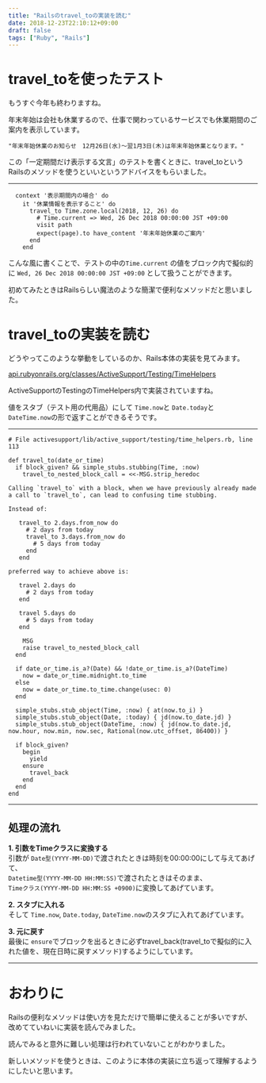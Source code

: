 ```yaml
---
title: "Railsのtravel_toの実装を読む"
date: 2018-12-23T22:10:12+09:00
draft: false
tags: ["Ruby", "Rails"]
---
```

# travel_toを使ったテスト

もうすぐ今年も終わりますね。

年末年始は会社も休業するので、仕事で関わっているサービスでも休業期間のご案内を表示しています。


`"年末年始休業のお知らせ　12月26日(水)～翌1月3日(木)は年末年始休業となります。"`


この「一定期間だけ表示する文言」のテストを書くときに、travel_toというRailsのメソッドを使うといいというアドバイスをもらいました。

***

```
  context '表示期間内の場合' do
    it '休業情報を表示すること' do
      travel_to Time.zone.local(2018, 12, 26) do
        # Time.current => Wed, 26 Dec 2018 00:00:00 JST +09:00
        visit path
        expect(page).to have_content '年末年始休業のご案内'
      end
    end
```

こんな風に書くことで、テストの中の`Time.current` の値をブロック内で擬似的に `Wed, 26 Dec 2018 00:00:00 JST +09:00` として扱うことができます。

初めてみたときはRailsらしい魔法のような簡潔で便利なメソッドだと思いました。

# travel_toの実装を読む

どうやってこのような挙動をしているのか、Rails本体の実装を見てみます。

[api.rubyonrails.org/classes/ActiveSupport/Testing/TimeHelpers](https://api.rubyonrails.org/classes/ActiveSupport/Testing/TimeHelpers.html#method-i-travel_to)

ActiveSupportのTestingのTimeHelpers内で実装されていますね。

値をスタブ（テスト用の代用品）にして `Time.now`と `Date.today`と `DateTime.now`の形で返すことができるそうです。

***

```
# File activesupport/lib/active_support/testing/time_helpers.rb, line 113

def travel_to(date_or_time)
  if block_given? && simple_stubs.stubbing(Time, :now)
    travel_to_nested_block_call = <<-MSG.strip_heredoc

Calling `travel_to` with a block, when we have previously already made a call to `travel_to`, can lead to confusing time stubbing.

Instead of:

   travel_to 2.days.from_now do
     # 2 days from today
     travel_to 3.days.from_now do
       # 5 days from today
     end
   end

preferred way to achieve above is:

   travel 2.days do
     # 2 days from today
   end

   travel 5.days do
     # 5 days from today
   end

    MSG
    raise travel_to_nested_block_call
  end

  if date_or_time.is_a?(Date) && !date_or_time.is_a?(DateTime)
    now = date_or_time.midnight.to_time
  else
    now = date_or_time.to_time.change(usec: 0)
  end

  simple_stubs.stub_object(Time, :now) { at(now.to_i) }
  simple_stubs.stub_object(Date, :today) { jd(now.to_date.jd) }
  simple_stubs.stub_object(DateTime, :now) { jd(now.to_date.jd, now.hour, now.min, now.sec, Rational(now.utc_offset, 86400)) }

  if block_given?
    begin
      yield
    ensure
      travel_back
    end
  end
end
```

***

## 処理の流れ

**1. 引数をTimeクラスに変換する**<br>
引数が `Date型(YYYY-MM-DD)`で渡されたときは時刻を00:00:00にして与えてあげて、<br>
`Datetime型(YYYY-MM-DD HH:MM:SS)`で渡されたときはそのまま、<br>
`Timeクラス(YYYY-MM-DD HH:MM:SS +0900)`に変換してあげています。

**2. スタブに入れる**<br>
そして `Time.now`, `Date.today`, `DateTime.now`のスタブに入れてあげています。

**3. 元に戻す**<br>
最後に `ensure`でブロックを出るときに必ずtravel_back(travel_toで擬似的に入れた値を、現在日時に戻すメソッド)するようにしています。

***

# おわりに

Railsの便利なメソッドは使い方を見ただけで簡単に使えることが多いですが、改めてていねいに実装を読んでみました。

読んでみると意外に難しい処理は行われていないことがわかりました。

新しいメソッドを使うときは、このように本体の実装に立ち返って理解するようにしたいと思います。